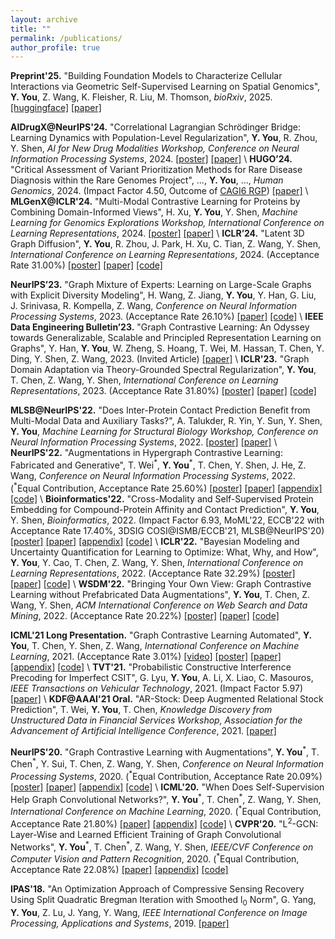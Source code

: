 ```yaml
---
layout: archive
title: ""
permalink: /publications/
author_profile: true
---
```

**Preprint'25.** "Building Foundation Models to Characterize Cellular Interactions via Geometric Self-Supervised Learning on Spatial Genomics", **Y. You**, Z. Wang, K. Fleisher, R. Liu, M. Thomson, *bioRxiv*, 2025.
[[huggingface]](https://huggingface.co/ynyou/CIFM)
[[paper]](https://www.biorxiv.org/content/10.1101/2025.01.25.634867v1)

**AIDrugX@NeurIPS'24.** "Correlational Lagrangian Schrödinger Bridge: Learning Dynamics with Population-Level Regularization", **Y. You**, R. Zhou, Y. Shen, *AI for New Drug Modalities Workshop, Conference on Neural Information Processing Systems*, 2024.
[[poster]](https://yyou1996.github.io/files/aidrugx2024_clsb_poster.pdf)
[[paper]](https://openreview.net/forum?id=i1hekxcJP1) \\
**HUGO’24.** "Critical Assessment of Variant Prioritization Methods for Rare Disease Diagnosis within the Rare Genomes Project", ..., **Y. You**, ..., *Human Genomics*, 2024. (Impact Factor 4.50, Outcome of [CAGI6 RGP](https://genomeinterpretation.org/cagi6-rgp.html))
[[paper]](https://www.medrxiv.org/content/10.1101/2023.08.02.23293212v1) \\
**MLGenX@ICLR'24.** "Multi-Modal Contrastive Learning for Proteins by Combining Domain-Informed Views", H. Xu, **Y. You**, Y. Shen, *Machine Learning for Genomics Explorations Workshop, International Conference on Learning Representations*, 2024.
[[poster]](https://yyou1996.github.io/files/mlgenx2024_protein_poster.pdf)
[[paper]](https://openreview.net/forum?id=xDcTugulVV) \\
**ICLR’24.** "Latent 3D Graph Diffusion", **Y. You**, R. Zhou, J. Park, H. Xu, C. Tian, Z. Wang, Y. Shen, *International Conference on Learning Representations*, 2024. (Acceptance Rate 31.00%)
[[poster]](https://yyou1996.github.io/files/iclr2024_ldm3dg_poster.pdf)
[[paper]](https://openreview.net/forum?id=cXbnGtO0NZ)
[[code]](https://github.com/Shen-Lab/LDM-3DG)

**NeurIPS’23.** "Graph Mixture of Experts: Learning on Large-Scale Graphs with Explicit Diversity Modeling", H. Wang, Z. Jiang, **Y. You**, Y. Han, G. Liu, J. Srinivasa, R. Kompella, Z. Wang, *Conference on Neural Information Processing Systems*, 2023. (Acceptance Rate 26.10%)
[[paper]](https://arxiv.org/abs/2304.02806)
[[code]](https://github.com/VITA-Group/Graph-Mixture-of-Experts) \\
**IEEE Data Engineering Bulletin’23.** "Graph Contrastive Learning: An Odyssey towards Generalizable, Scalable and Principled Representation Learning on Graphs", Y. Han, **Y. You**, W. Zheng, S. Hoang, T. Wei, M. Hassan, T. Chen, Y. Ding, Y. Shen, Z. Wang, 2023. (Invited Article)
[[paper]](http://sites.computer.org/debull/A23june/A23JUNE-CD.pdf#page=80) \\
**ICLR'23.** "Graph Domain Adaptation via Theory-Grounded Spectral Regularization", **Y. You**, T. Chen, Z. Wang, Y. Shen, *International Conference on Learning Representations*, 2023. (Acceptance Rate 31.80%)
[[poster]](https://yyou1996.github.io/files/iclr2023_gda_poster.pdf)
[[paper]](https://openreview.net/forum?id=OysfLgrk8mk)
[[code]](https://github.com/Shen-Lab/GDA-SpecReg)

**MLSB@NeurIPS'22.** "Does Inter-Protein Contact Prediction Benefit from Multi-Modal Data and Auxiliary Tasks?", A. Talukder, R. Yin, Y. Sun, Y. Shen, **Y. You**, *Machine Learning for Structural Biology Workshop, Conference on Neural Information Processing Systems*, 2022.
[[poster]](https://yyou1996.github.io/files/mlsb2022_protein_poster.pdf)
[[paper]](https://www.biorxiv.org/content/10.1101/2022.11.29.518454v1) \\
**NeurIPS'22.** "Augmentations in Hypergraph Contrastive Learning: Fabricated and Generative", T. Wei<sup>\*</sup>, **Y. You**<sup>\*</sup>, T. Chen, Y. Shen, J. He, Z. Wang, *Conference on Neural Information Processing Systems*, 2022. (<sup>\*</sup>Equal Contribution, Acceptance Rate 25.60%)
[[poster]](https://yyou1996.github.io/files/neurips2022_hypergcl_poster.pdf)
[[paper]](https://arxiv.org/abs/2210.03801)
[[appendix]](https://weitianxin.github.io/files/neurips22_hypergcl_appendix.pdf)
[[code]](https://github.com/weitianxin/HyperGCL) \\
**Bioinformatics'22.** "Cross-Modality and Self-Supervised Protein Embedding for Compound-Protein Affinity and Contact Prediction", **Y. You**, Y. Shen, *Bioinformatics*, 2022.
(Impact Factor 6.93, MoML'22, ECCB'22 with Acceptance Rate 17.40%, 3DSIG COSI@ISMB/ECCB'21, MLSB@NeurIPS'20)
[[poster]](https://yyou1996.github.io/files/moml2022_cpac_poster.pdf)
[[paper]](https://www.biorxiv.org/content/10.1101/2022.07.18.500559v1)
[[appendix]](https://yyou1996.github.io/files/bioinf2022_cpac_supplement.pdf)
[[code]](https://github.com/Shen-Lab/CPAC) \\
**ICLR'22.** "Bayesian Modeling and Uncertainty Quantification for Learning to Optimize: What, Why, and How", **Y. You**, Y. Cao, T. Chen, Z. Wang, Y. Shen, *International Conference on Learning Representations*, 2022. (Acceptance Rate 32.29%)
[[poster]](https://yyou1996.github.io/files/iclr2022_bl2o_poster.pdf)
[[paper]](https://openreview.net/forum?id=EVVadRFRgL7)
[[code]](https://github.com/Shen-Lab/Bayesian-L2O) \\
**WSDM'22.** "Bringing Your Own View: Graph Contrastive Learning without Prefabricated Data Augmentations", **Y. You**, T. Chen, Z. Wang, Y. Shen, *ACM International Conference on Web Search and Data Mining*, 2022. (Acceptance Rate 20.22%)
[[poster]](https://yyou1996.github.io/files/wsdm2022_graphcl_lp_poster.pdf)
[[paper]](https://arxiv.org/abs/2201.01702)
[[code]](https://github.com/Shen-Lab/GraphCL_Automated)

**ICML'21 Long Presentation.** "Graph Contrastive Learning Automated", **Y. You**, T. Chen, Y. Shen, Z. Wang, *International Conference on Machine Learning*, 2021. (Acceptance Rate 3.01%)
[[video]](https://slideslive.com/38958634/graph-contrastive-learning-automated)
[[poster]](https://yyou1996.github.io/files/icml2021_graphcl_automated_poster.pdf)
[[paper]](https://arxiv.org/abs/2106.07594)
[[appendix]](https://yyou1996.github.io/files/icml2021_graphcl_automated_supplement.pdf)
[[code]](https://github.com/Shen-Lab/GraphCL_Automated) \\
**TVT'21.** "Probabilistic Constructive Interference Precoding for Imperfect CSIT", G. Lyu, **Y. You**, A. Li, X. Liao, C. Masouros, *IEEE Transactions on Vehicular Technology*, 2021. (Impact Factor 5.97)
[[paper]](https://ieeexplore.ieee.org/document/9374108) \\
**KDF@AAAI'21 Oral.** "AR-Stock: Deep Augmented Relational Stock Prediction", T. Wei, **Y. You**, T. Chen, *Knowledge Discovery from Unstructured Data in Financial Services Workshop, Association for the Advancement of Artificial Intelligence Conference*, 2021.
[[paper]](https://aaai-kdf.github.io/kdf2021/assets/pdfs/KDF_21_paper_5.pdf)

<!-- **MLSB'20.** "Cross-Modality Protein Embedding for Compound-Protein Affinity and Contact Prediction", **Y. You**, Y. Shen, *Machine Learning for Structural Biology Workshop, Conference on Neural Information Processing Systems*. -->
<!-- [[poster]](https://yyou1996.github.io/files/mlsb2020_cpac_poster.pdf) [[bioRxiv]](https://www.biorxiv.org/content/10.1101/2020.11.29.403162v1) \\ -->
**NeurIPS'20.** "Graph Contrastive Learning with Augmentations", **Y. You**<sup>\*</sup>, T. Chen<sup>\*</sup>, Y. Sui, T. Chen, Z. Wang, Y. Shen, *Conference on Neural Information Processing Systems*, 2020. (<sup>\*</sup>Equal Contribution, Acceptance Rate 20.09%)
[[poster]](https://yyou1996.github.io/files/neurips2020_graphcl_poster.pdf)
[[paper]](https://arxiv.org/abs/2010.13902)
[[appendix]](https://yyou1996.github.io/files/neurips2020_graphcl_supplement.pdf)
[[code]](https://github.com/Shen-Lab/GraphCL) \\
**ICML'20.** "When Does Self-Supervision Help Graph Convolutional Networks?", **Y. You**<sup>\*</sup>, T. Chen<sup>\*</sup>, Z. Wang, Y. Shen, *International Conference on Machine Learning*, 2020. (<sup>\*</sup>Equal Contribution, Acceptance Rate 21.80%)
[[paper]](https://arxiv.org/abs/2006.09136)
[[appendix]](https://yyou1996.github.io/files/icml2020_ssgcn_supplement.pdf)
[[code]](https://github.com/Shen-Lab/SS-GCNs) \\
**CVPR'20.** "L<sup>2</sup>-GCN: Layer-Wise and Learned Efficient Training of Graph Convolutional Networks", **Y. You**<sup>\*</sup>, T. Chen<sup>\*</sup>, Z. Wang, Y. Shen, *IEEE/CVF Conference on Computer Vision and Pattern Recognition*, 2020. (<sup>\*</sup>Equal Contribution, Acceptance Rate 22.08%)
[[paper]](https://arxiv.org/abs/2003.13606)
[[appendix]](https://yyou1996.github.io/files/cvpr2020_l2gcn_supplement.pdf)
[[code]](https://github.com/TAMU-VITA/L2-GCN)

<!-- **arXiv'19.** "Sphere Bounding Scheme for Probabilistic Robust Constructive Interference Precoding in MISO Downlink Transmission", **Y. You**, G. Lyu. [[paper]](https://arxiv.org/abs/1903.04740) -->

**IPAS'18.** "An Optimization Approach of Compressive Sensing Recovery Using Split Quadratic Bregman Iteration with Smoothed l<sub>0</sub> Norm", G. Yang, **Y. You**, Z. Lu, J. Yang, Y. Wang, *IEEE International Conference on Image Processing, Applications and Systems*, 2019.
[[paper]](https://ieeexplore.ieee.org/abstract/document/8708870)
